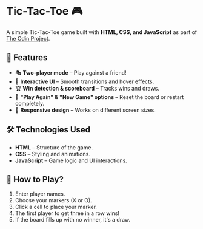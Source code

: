# Tic-Tac-Toe 🎮

A simple Tic-Tac-Toe game built with **HTML, CSS, and JavaScript** as part of [The Odin Project](https://www.theodinproject.com/).

## 🚀 Features

- 🎭 **Two-player mode** – Play against a friend!
- 🎨 **Interactive UI** – Smooth transitions and hover effects.
- 🏆 **Win detection & scoreboard** – Tracks wins and draws.
- 🔄 **"Play Again" & "New Game" options** – Reset the board or restart completely.
- 📱 **Responsive design** – Works on different screen sizes.

## 🛠️ Technologies Used

- **HTML** – Structure of the game.
- **CSS** – Styling and animations.
- **JavaScript** – Game logic and UI interactions.

## 🎯 How to Play?

1. Enter player names.
2. Choose your markers (X or O).
3. Click a cell to place your marker.
4. The first player to get three in a row wins!
5. If the board fills up with no winner, it's a draw.
